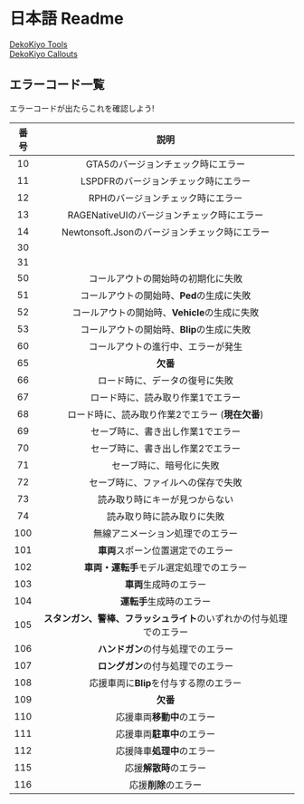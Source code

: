 # 日本語 Readme

[DekoKiyo Tools](https://github.com/DekoKiyo/DekoKiyoPlugins/blob/main/Readme/DekoKiyoToolsJP.md)<br>
[DekoKiyo Callouts](https://github.com/DekoKiyo/DekoKiyoPlugins/blob/main/Readme/DekoKiyoCalloutsJP.md)

## エラーコード一覧
エラーコードが出たらこれを確認しよう!

| 番号  |                               説明                               |
| :---: | :--------------------------------------------------------------: |
|  10   |                GTA5のバージョンチェック時にエラー                |
|  11   |               LSPDFRのバージョンチェック時にエラー               |
|  12   |                RPHのバージョンチェック時にエラー                 |
|  13   |            RAGENativeUIのバージョンチェック時にエラー            |
|  14   |          Newtonsoft.Jsonのバージョンチェック時にエラー           |
|  30   |                                                                  |
|  31   |                                                                  |
|  50   |                コールアウトの開始時の初期化に失敗                |
|  51   |            コールアウトの開始時、**Ped**の生成に失敗             |
|  52   |          コールアウトの開始時、**Vehicle**の生成に失敗           |
|  53   |            コールアウトの開始時、**Blip**の生成に失敗            |
|  60   |                コールアウトの進行中、エラーが発生                |
|  65   |                             **欠番**                             |
|  66   |                  ロード時に、データの復号に失敗                  |
|  67   |                ロード時に、読み取り作業1でエラー                 |
|  68   |         ロード時に、読み取り作業2でエラー (**現在欠番**)         |
|  69   |                セーブ時に、書き出し作業1でエラー                 |
|  70   |                セーブ時に、書き出し作業2でエラー                 |
|  71   |                     セーブ時に、暗号化に失敗                     |
|  72   |                セーブ時に、ファイルへの保存で失敗                |
|  73   |                  読み取り時にキーが見つからない                  |
|  74   |                    読み取り時に読み取りに失敗                    |
|  100  |                 無線アニメーション処理でのエラー                 |
|  101  |                  **車両**スポーン位置選定でのエラー                  |
|  102  |               **車両・運転手**モデル選定処理でのエラー               |
|  103  |                        **車両**生成時のエラー                        |
|  104  |                       **運転手**生成時のエラー                       |
|  105  | **スタンガン、警棒、フラッシュライト**のいずれかの付与処理でのエラー |
|  106  |                  **ハンドガン**の付与処理でのエラー                  |
|  107  |                  **ロングガン**の付与処理でのエラー                  |
|  108  |                応援車両に**Blip**を付与する際のエラー                |
|  109  |                               **欠番**                               |
|  110  |                      応援車両**移動中**のエラー                      |
|  111  |                      応援車両**駐車中**のエラー                      |
|  112  |                      応援降車**処理中**のエラー                      |
|  115  |                        応援**解散時**のエラー                        |
|  116  |                         応援**削除**のエラー                         |